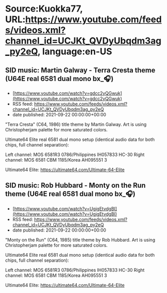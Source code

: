 # Source:Kuokka77, URL:https://www.youtube.com/feeds/videos.xml?channel_id=UCJKt_QVDyUbqdm3ag_py2eQ, language:en-US

## SID music: Martin Galway - Terra Cresta theme (U64E real 6581 dual mono bx_🎧)
 - [https://www.youtube.com/watch?v=gdcc2yQGwuk](https://www.youtube.com/watch?v=gdcc2yQGwuk)
 - RSS feed: https://www.youtube.com/feeds/videos.xml?channel_id=UCJKt_QVDyUbqdm3ag_py2eQ
 - date published: 2021-09-22 00:00:00+00:00

"Terra Cresta" (C64, 1986) title theme by Martin Galway. Art is using Christopherjam palette for more saturated colors.

Ultimate64 Elite real 6581 dual mono setup (identical audio data for both chips, full channel separation):

Left channel: MOS 6581R3 0786/Philippines IH057833 HC-30
Right channel: MOS 6581 CBM 1185/Korea AH095551 3

Ultimate64 Elite:
https://ultimate64.com/Ultimate-64-Elite

## SID music: Rob Hubbard - Monty on the Run theme (U64E real 6581 dual mono bx_🎧)
 - [https://www.youtube.com/watch?v=UgjgEtvdgBI](https://www.youtube.com/watch?v=UgjgEtvdgBI)
 - RSS feed: https://www.youtube.com/feeds/videos.xml?channel_id=UCJKt_QVDyUbqdm3ag_py2eQ
 - date published: 2021-09-22 00:00:00+00:00

"Monty on the Run" (C64, 1985) title theme by Rob Hubbard. Art is using Christopherjam palette for more saturated colors.

Ultimate64 Elite real 6581 dual mono setup (identical audio data for both chips, full channel separation):

Left channel: MOS 6581R3 0786/Philippines IH057833 HC-30
Right channel: MOS 6581 CBM 1185/Korea AH095551 3

Ultimate64 Elite:
https://ultimate64.com/Ultimate-64-Elite

